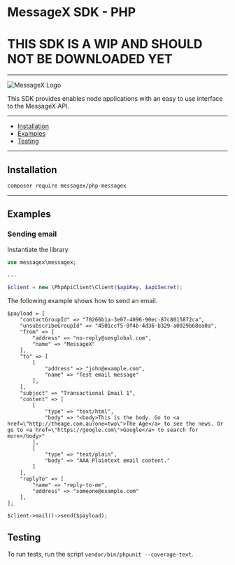 # MessageX SDK - PHP

# THIS SDK IS A WIP AND SHOULD NOT BE DOWNLOADED YET

---


![MessageX Logo](https://raw.githubusercontent.com/messagex/node-messagex/master/img/messagex-logo.png "MessageX")

This SDK provides enables node applications with an easy to use interface to the MessageX API.

---

* [Installation](#installation)
* [Examples](#examples)
* [Testing](#testing)

---

## Installation

```sh
composer require messagex/php-messagex
```

---

## Examples

### Sending email

Instantiate the library

```php
use messagex\messagex;

...

$client = new \PhpApiClient\Client($apiKey, $apiSecret);
```

The following example shows how to send an email.

```
$payload = [
    "contactGroupId" => "70266b1a-3e07-4096-90ec-87c8015872ca",
    "unsubscribeGroupId" => "4501ccf5-0f4b-4d36-b329-a0029b68ea0a",
    "from" => [ 
        "address" => "no-reply@smsglobal.com",
        "name" => "MessageX"
    ],
    "to" => [
        [
            "address" => "john@example.com",
            "name" => "Test email message"
        ],
    ],
    "subject" => "Transactional Email 1",
    "content" => [
        [
            "type" => "text/html",
            "body" => "<body>This is the body. Go to <a href=\"http://theage.com.au?one=two\">The Age</a> to see the news. Or go to <a href=\"https://google.com\">Google</a> to search for more</body>"
        ],
        [
            "type" => "text/plain",
            "body" => "AAA Plaintext email content."
        ]
    ],
    "replyTo" => [
        "name" => "reply-to-me",
        "address" => "someone@example.com"
    ],
];

$client->mail()->send($payload);
```

## Testing

To run tests, run the script `vendor/bin/phpunit --coverage-text`.